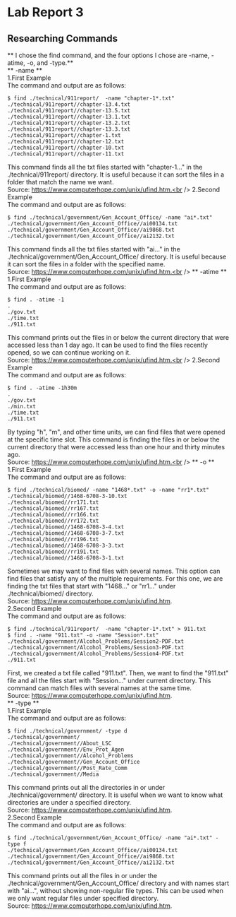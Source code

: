# Lab Report 3
## Researching Commands
** I chose the find command, and the four options I chose are -name, -atime, -o, and -type.** <br />
** -name ** <br />
1.First Example<br />
The command and output are as follows: <br />
```
$ find ./technical/911report/  -name "chapter-1*.txt"
./technical/911report//chapter-13.4.txt
./technical/911report//chapter-13.5.txt
./technical/911report//chapter-13.1.txt
./technical/911report//chapter-13.2.txt
./technical/911report//chapter-13.3.txt
./technical/911report//chapter-1.txt
./technical/911report//chapter-12.txt
./technical/911report//chapter-10.txt
./technical/911report//chapter-11.txt
```
This command finds all the txt files started with "chapter-1..." in the ./technical/911report/ directory. It is useful because it can sort the files in a folder that match the name we want. <br /> Source: https://www.computerhope.com/unix/ufind.htm.<br />
2.Second Example<br />
The command and output are as follows: <br />
``` 
$ find ./technical/government/Gen_Account_Office/ -name "ai*.txt"
./technical/government/Gen_Account_Office//ai00134.txt
./technical/government/Gen_Account_Office//ai9868.txt
./technical/government/Gen_Account_Office//ai2132.txt
``` 
This command finds all the txt files started with "ai..." in the ./technical/government/Gen_Account_Office/ directory. It is useful because it can sort the files in a folder with the specified name. <br /> Source: https://www.computerhope.com/unix/ufind.htm.<br />
** -atime ** <br />
1.First Example <br />
The command and output are as follows: <br />
```
$ find . -atime -1
.
./gov.txt
./time.txt
./911.txt
```
This command prints out the files in or below the current directory that were accessed less than 1 day ago. It can be used to find the files recently opened, so we can continue working on it. <br /> Source: https://www.computerhope.com/unix/ufind.htm.<br />
2.Second Example <br />
The command and output are as follows: <br />
```
$ find . -atime -1h30m
.
./gov.txt
./min.txt
./time.txt
./911.txt
```
By typing "h", "m", and other time units, we can find files that were opened at the specific time slot. This command is finding the files in or below the current directory that were accessed less than one hour and thirty minutes ago. <br /> Source: https://www.computerhope.com/unix/ufind.htm.<br />
** -o ** <br />
1.First Example <br />
The command and output are as follows: <br />
```
$ find ./technical/biomed/ -name "1468*.txt" -o -name "rr1*.txt"
./technical/biomed//1468-6708-3-10.txt
./technical/biomed//rr171.txt
./technical/biomed//rr167.txt
./technical/biomed//rr166.txt
./technical/biomed//rr172.txt
./technical/biomed//1468-6708-3-4.txt
./technical/biomed//1468-6708-3-7.txt
./technical/biomed//rr196.txt
./technical/biomed//1468-6708-3-3.txt
./technical/biomed//rr191.txt
./technical/biomed//1468-6708-3-1.txt
```
Sometimes we may want to find files with several names. This option can find files that satisfy any of the multiple requirements. For this one, we are finding the txt files that start with "1468..." or "rr1..." under ./technical/biomed/ directory. <br /> Source: https://www.computerhope.com/unix/ufind.htm. <br />
2.Second Example <br />
The command and output are as follows: <br />
```
$ find ./technical/911report/  -name "chapter-1*.txt" > 911.txt
$ find . -name "911.txt" -o -name "Session*.txt"
./technical/government/Alcohol_Problems/Session2-PDF.txt
./technical/government/Alcohol_Problems/Session3-PDF.txt
./technical/government/Alcohol_Problems/Session4-PDF.txt
./911.txt
```
First, we created a txt file called "911.txt". Then, we want to find the "911.txt" file and all the files start with "Session..." under current directory. This command can match files with several names at the same time. <br /> Source: https://www.computerhope.com/unix/ufind.htm. <br />
** -type ** <br />
1.First Example <br />
The command and output are as follows: <br />
``` 
$ find ./technical/government/ -type d
./technical/government/
./technical/government//About_LSC
./technical/government//Env_Prot_Agen
./technical/government//Alcohol_Problems
./technical/government//Gen_Account_Office
./technical/government//Post_Rate_Comm
./technical/government//Media
```
This command prints out all the directories in or under ./technical/government/ directory. It is useful when we want to know what directories are under a specified directory. <br /> Source: https://www.computerhope.com/unix/ufind.htm. <br />
2.Second Example <br />
The command and output are as follows: <br />
```
$ find ./technical/government/Gen_Account_Office/ -name "ai*.txt" -type f
./technical/government/Gen_Account_Office//ai00134.txt
./technical/government/Gen_Account_Office//ai9868.txt
./technical/government/Gen_Account_Office//ai2132.txt
```
This command prints out all the files in or under the ./technical/government/Gen_Account_Office/ directory and with names start with "ai...", without showing non-regular file types. This can be used when we only want regular files under specified directory. <br /> Source: https://www.computerhope.com/unix/ufind.htm. <br />





